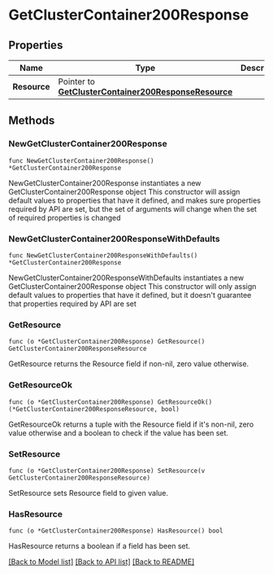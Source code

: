 # GetClusterContainer200Response

## Properties

Name | Type | Description | Notes
------------ | ------------- | ------------- | -------------
**Resource** | Pointer to [**GetClusterContainer200ResponseResource**](GetClusterContainer200ResponseResource.md) |  | [optional] 

## Methods

### NewGetClusterContainer200Response

`func NewGetClusterContainer200Response() *GetClusterContainer200Response`

NewGetClusterContainer200Response instantiates a new GetClusterContainer200Response object
This constructor will assign default values to properties that have it defined,
and makes sure properties required by API are set, but the set of arguments
will change when the set of required properties is changed

### NewGetClusterContainer200ResponseWithDefaults

`func NewGetClusterContainer200ResponseWithDefaults() *GetClusterContainer200Response`

NewGetClusterContainer200ResponseWithDefaults instantiates a new GetClusterContainer200Response object
This constructor will only assign default values to properties that have it defined,
but it doesn't guarantee that properties required by API are set

### GetResource

`func (o *GetClusterContainer200Response) GetResource() GetClusterContainer200ResponseResource`

GetResource returns the Resource field if non-nil, zero value otherwise.

### GetResourceOk

`func (o *GetClusterContainer200Response) GetResourceOk() (*GetClusterContainer200ResponseResource, bool)`

GetResourceOk returns a tuple with the Resource field if it's non-nil, zero value otherwise
and a boolean to check if the value has been set.

### SetResource

`func (o *GetClusterContainer200Response) SetResource(v GetClusterContainer200ResponseResource)`

SetResource sets Resource field to given value.

### HasResource

`func (o *GetClusterContainer200Response) HasResource() bool`

HasResource returns a boolean if a field has been set.


[[Back to Model list]](../README.md#documentation-for-models) [[Back to API list]](../README.md#documentation-for-api-endpoints) [[Back to README]](../README.md)


